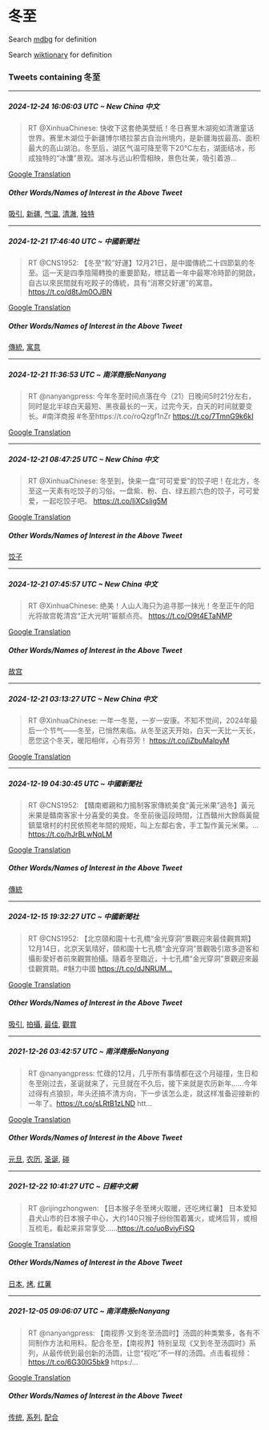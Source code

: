 # 冬至

Search [mdbg](https://www.mdbg.net/chinese/dictionary?page=worddict&wdrst=0&wdqb=冬至) for definition

Search [wiktionary](https://en.wiktionary.org/wiki/冬至) for definition

### Tweets containing 冬至

___
##### 2024-12-24 16:06:03 UTC ~ New China 中文
> RT @XinhuaChinese: 快收下这套绝美壁纸！冬日赛里木湖宛如清澈童话世界。赛里木湖位于新疆博尔塔拉蒙古自治州境内，是新疆海拔最高、面积最大的高山湖泊。冬至后，湖区气温可降至零下20°C左右，湖面结冰，形成独特的“冰馕”景观。湖冰与远山积雪相映，景色壮美，吸引着游…

[Google Translation](https://translate.google.com/?hi=en&tab=TT&sl=zh-CN&tl=en&op=translate&text=RT+%40XinhuaChinese%3A+%E5%BF%AB%E6%94%B6%E4%B8%8B%E8%BF%99%E5%A5%97%E7%BB%9D%E7%BE%8E%E5%A3%81%E7%BA%B8%EF%BC%81%E5%86%AC%E6%97%A5%E8%B5%9B%E9%87%8C%E6%9C%A8%E6%B9%96%E5%AE%9B%E5%A6%82%E6%B8%85%E6%BE%88%E7%AB%A5%E8%AF%9D%E4%B8%96%E7%95%8C%E3%80%82%E8%B5%9B%E9%87%8C%E6%9C%A8%E6%B9%96%E4%BD%8D%E4%BA%8E%E6%96%B0%E7%96%86%E5%8D%9A%E5%B0%94%E5%A1%94%E6%8B%89%E8%92%99%E5%8F%A4%E8%87%AA%E6%B2%BB%E5%B7%9E%E5%A2%83%E5%86%85%EF%BC%8C%E6%98%AF%E6%96%B0%E7%96%86%E6%B5%B7%E6%8B%94%E6%9C%80%E9%AB%98%E3%80%81%E9%9D%A2%E7%A7%AF%E6%9C%80%E5%A4%A7%E7%9A%84%E9%AB%98%E5%B1%B1%E6%B9%96%E6%B3%8A%E3%80%82%E5%86%AC%E8%87%B3%E5%90%8E%EF%BC%8C%E6%B9%96%E5%8C%BA%E6%B0%94%E6%B8%A9%E5%8F%AF%E9%99%8D%E8%87%B3%E9%9B%B6%E4%B8%8B20%C2%B0C%E5%B7%A6%E5%8F%B3%EF%BC%8C%E6%B9%96%E9%9D%A2%E7%BB%93%E5%86%B0%EF%BC%8C%E5%BD%A2%E6%88%90%E7%8B%AC%E7%89%B9%E7%9A%84%E2%80%9C%E5%86%B0%E9%A6%95%E2%80%9D%E6%99%AF%E8%A7%82%E3%80%82%E6%B9%96%E5%86%B0%E4%B8%8E%E8%BF%9C%E5%B1%B1%E7%A7%AF%E9%9B%AA%E7%9B%B8%E6%98%A0%EF%BC%8C%E6%99%AF%E8%89%B2%E5%A3%AE%E7%BE%8E%EF%BC%8C%E5%90%B8%E5%BC%95%E7%9D%80%E6%B8%B8%E2%80%A6)
##### Other Words/Names of Interest in the Above Tweet
[吸引](吸引.md), [新疆](新疆.md), [气温](气温.md), [清澈](清澈.md), [独特](独特.md)
___
##### 2024-12-21 17:46:40 UTC ~ 中國新聞社
> RT @CNS1952: 【冬至“餃”好運】12月21日，是中國傳統二十四節氣的冬至。這一天是四季陰陽轉換的重要節點，標誌着一年中最寒冷時節的開啟，自古以來民間就有吃餃子的傳統，具有“消寒交好運”的寓意。 https://t.co/d8tJm0OJBN

[Google Translation](https://translate.google.com/?hi=en&tab=TT&sl=zh-CN&tl=en&op=translate&text=RT+%40CNS1952%3A+%E3%80%90%E5%86%AC%E8%87%B3%E2%80%9C%E9%A4%83%E2%80%9D%E5%A5%BD%E9%81%8B%E3%80%9112%E6%9C%8821%E6%97%A5%EF%BC%8C%E6%98%AF%E4%B8%AD%E5%9C%8B%E5%82%B3%E7%B5%B1%E4%BA%8C%E5%8D%81%E5%9B%9B%E7%AF%80%E6%B0%A3%E7%9A%84%E5%86%AC%E8%87%B3%E3%80%82%E9%80%99%E4%B8%80%E5%A4%A9%E6%98%AF%E5%9B%9B%E5%AD%A3%E9%99%B0%E9%99%BD%E8%BD%89%E6%8F%9B%E7%9A%84%E9%87%8D%E8%A6%81%E7%AF%80%E9%BB%9E%EF%BC%8C%E6%A8%99%E8%AA%8C%E7%9D%80%E4%B8%80%E5%B9%B4%E4%B8%AD%E6%9C%80%E5%AF%92%E5%86%B7%E6%99%82%E7%AF%80%E7%9A%84%E9%96%8B%E5%95%9F%EF%BC%8C%E8%87%AA%E5%8F%A4%E4%BB%A5%E4%BE%86%E6%B0%91%E9%96%93%E5%B0%B1%E6%9C%89%E5%90%83%E9%A4%83%E5%AD%90%E7%9A%84%E5%82%B3%E7%B5%B1%EF%BC%8C%E5%85%B7%E6%9C%89%E2%80%9C%E6%B6%88%E5%AF%92%E4%BA%A4%E5%A5%BD%E9%81%8B%E2%80%9D%E7%9A%84%E5%AF%93%E6%84%8F%E3%80%82+https%3A%2F%2Ft.co%2Fd8tJm0OJBN)
##### Other Words/Names of Interest in the Above Tweet
[傳統](傳統.md), [寓意](寓意.md)
___
##### 2024-12-21 11:36:53 UTC ~ 南洋商报eNanyang
> RT @nanyangpress: 今年冬至时间点落在今（21）日晚间5时21分左右，同时是北半球白天最短、黑夜最长的一天，过完今天，白天的时间就要变长。#南洋商报 #冬至https://t.co/roQzgf1nZr https://t.co/7TmnG9k6kI

[Google Translation](https://translate.google.com/?hi=en&tab=TT&sl=zh-CN&tl=en&op=translate&text=RT+%40nanyangpress%3A+%E4%BB%8A%E5%B9%B4%E5%86%AC%E8%87%B3%E6%97%B6%E9%97%B4%E7%82%B9%E8%90%BD%E5%9C%A8%E4%BB%8A%EF%BC%8821%EF%BC%89%E6%97%A5%E6%99%9A%E9%97%B45%E6%97%B621%E5%88%86%E5%B7%A6%E5%8F%B3%EF%BC%8C%E5%90%8C%E6%97%B6%E6%98%AF%E5%8C%97%E5%8D%8A%E7%90%83%E7%99%BD%E5%A4%A9%E6%9C%80%E7%9F%AD%E3%80%81%E9%BB%91%E5%A4%9C%E6%9C%80%E9%95%BF%E7%9A%84%E4%B8%80%E5%A4%A9%EF%BC%8C%E8%BF%87%E5%AE%8C%E4%BB%8A%E5%A4%A9%EF%BC%8C%E7%99%BD%E5%A4%A9%E7%9A%84%E6%97%B6%E9%97%B4%E5%B0%B1%E8%A6%81%E5%8F%98%E9%95%BF%E3%80%82%23%E5%8D%97%E6%B4%8B%E5%95%86%E6%8A%A5+%23%E5%86%AC%E8%87%B3https%3A%2F%2Ft.co%2FroQzgf1nZr+https%3A%2F%2Ft.co%2F7TmnG9k6kI)
___
##### 2024-12-21 08:47:25 UTC ~ New China 中文
> RT @XinhuaChinese: 冬至到，快来一盘“可可爱爱”的饺子吧！在北方，冬至这一天素有吃饺子的习俗。一盘紫、粉、白、绿五颜六色的饺子，可可爱爱，一起吃饺子吧。 https://t.co/IiXCslig5M

[Google Translation](https://translate.google.com/?hi=en&tab=TT&sl=zh-CN&tl=en&op=translate&text=RT+%40XinhuaChinese%3A+%E5%86%AC%E8%87%B3%E5%88%B0%EF%BC%8C%E5%BF%AB%E6%9D%A5%E4%B8%80%E7%9B%98%E2%80%9C%E5%8F%AF%E5%8F%AF%E7%88%B1%E7%88%B1%E2%80%9D%E7%9A%84%E9%A5%BA%E5%AD%90%E5%90%A7%EF%BC%81%E5%9C%A8%E5%8C%97%E6%96%B9%EF%BC%8C%E5%86%AC%E8%87%B3%E8%BF%99%E4%B8%80%E5%A4%A9%E7%B4%A0%E6%9C%89%E5%90%83%E9%A5%BA%E5%AD%90%E7%9A%84%E4%B9%A0%E4%BF%97%E3%80%82%E4%B8%80%E7%9B%98%E7%B4%AB%E3%80%81%E7%B2%89%E3%80%81%E7%99%BD%E3%80%81%E7%BB%BF%E4%BA%94%E9%A2%9C%E5%85%AD%E8%89%B2%E7%9A%84%E9%A5%BA%E5%AD%90%EF%BC%8C%E5%8F%AF%E5%8F%AF%E7%88%B1%E7%88%B1%EF%BC%8C%E4%B8%80%E8%B5%B7%E5%90%83%E9%A5%BA%E5%AD%90%E5%90%A7%E3%80%82+https%3A%2F%2Ft.co%2FIiXCslig5M)
##### Other Words/Names of Interest in the Above Tweet
[饺子](饺子.md)
___
##### 2024-12-21 07:45:57 UTC ~ New China 中文
> RT @XinhuaChinese: 绝美！人山人海只为追寻那一抹光！冬至正午的阳光将故宫乾清宫“正大光明”匾额点亮。 https://t.co/O9t4ETaNMP

[Google Translation](https://translate.google.com/?hi=en&tab=TT&sl=zh-CN&tl=en&op=translate&text=RT+%40XinhuaChinese%3A+%E7%BB%9D%E7%BE%8E%EF%BC%81%E4%BA%BA%E5%B1%B1%E4%BA%BA%E6%B5%B7%E5%8F%AA%E4%B8%BA%E8%BF%BD%E5%AF%BB%E9%82%A3%E4%B8%80%E6%8A%B9%E5%85%89%EF%BC%81%E5%86%AC%E8%87%B3%E6%AD%A3%E5%8D%88%E7%9A%84%E9%98%B3%E5%85%89%E5%B0%86%E6%95%85%E5%AE%AB%E4%B9%BE%E6%B8%85%E5%AE%AB%E2%80%9C%E6%AD%A3%E5%A4%A7%E5%85%89%E6%98%8E%E2%80%9D%E5%8C%BE%E9%A2%9D%E7%82%B9%E4%BA%AE%E3%80%82+https%3A%2F%2Ft.co%2FO9t4ETaNMP)
##### Other Words/Names of Interest in the Above Tweet
[故宫](故宫.md)
___
##### 2024-12-21 03:13:27 UTC ~ New China 中文
> RT @XinhuaChinese: 一年一冬至，一岁一安康。不知不觉间，2024年最后一个节气——冬至，已悄然来临。从冬至这天开始，白天一天比一天长，愿您这个冬天，暖阳相伴，心有芬芳！ https://t.co/iZbuMaIpyM

[Google Translation](https://translate.google.com/?hi=en&tab=TT&sl=zh-CN&tl=en&op=translate&text=RT+%40XinhuaChinese%3A+%E4%B8%80%E5%B9%B4%E4%B8%80%E5%86%AC%E8%87%B3%EF%BC%8C%E4%B8%80%E5%B2%81%E4%B8%80%E5%AE%89%E5%BA%B7%E3%80%82%E4%B8%8D%E7%9F%A5%E4%B8%8D%E8%A7%89%E9%97%B4%EF%BC%8C2024%E5%B9%B4%E6%9C%80%E5%90%8E%E4%B8%80%E4%B8%AA%E8%8A%82%E6%B0%94%E2%80%94%E2%80%94%E5%86%AC%E8%87%B3%EF%BC%8C%E5%B7%B2%E6%82%84%E7%84%B6%E6%9D%A5%E4%B8%B4%E3%80%82%E4%BB%8E%E5%86%AC%E8%87%B3%E8%BF%99%E5%A4%A9%E5%BC%80%E5%A7%8B%EF%BC%8C%E7%99%BD%E5%A4%A9%E4%B8%80%E5%A4%A9%E6%AF%94%E4%B8%80%E5%A4%A9%E9%95%BF%EF%BC%8C%E6%84%BF%E6%82%A8%E8%BF%99%E4%B8%AA%E5%86%AC%E5%A4%A9%EF%BC%8C%E6%9A%96%E9%98%B3%E7%9B%B8%E4%BC%B4%EF%BC%8C%E5%BF%83%E6%9C%89%E8%8A%AC%E8%8A%B3%EF%BC%81+https%3A%2F%2Ft.co%2FiZbuMaIpyM)
___
##### 2024-12-19 04:30:45 UTC ~ 中國新聞社
> RT @CNS1952: 【贛南鄉親和力搗制客家傳統美食“黃元米果”過冬】黃元米果是贛南客家十分喜愛的美食。冬至前後這段時間，江西贛州大餘縣黃龍鎮葉墩村的村民依照老年間的規矩，叫上左鄰右舍，手工製作黃元米果。… https://t.co/hJrBLwNqLM

[Google Translation](https://translate.google.com/?hi=en&tab=TT&sl=zh-CN&tl=en&op=translate&text=RT+%40CNS1952%3A+%E3%80%90%E8%B4%9B%E5%8D%97%E9%84%89%E8%A6%AA%E5%92%8C%E5%8A%9B%E6%90%97%E5%88%B6%E5%AE%A2%E5%AE%B6%E5%82%B3%E7%B5%B1%E7%BE%8E%E9%A3%9F%E2%80%9C%E9%BB%83%E5%85%83%E7%B1%B3%E6%9E%9C%E2%80%9D%E9%81%8E%E5%86%AC%E3%80%91%E9%BB%83%E5%85%83%E7%B1%B3%E6%9E%9C%E6%98%AF%E8%B4%9B%E5%8D%97%E5%AE%A2%E5%AE%B6%E5%8D%81%E5%88%86%E5%96%9C%E6%84%9B%E7%9A%84%E7%BE%8E%E9%A3%9F%E3%80%82%E5%86%AC%E8%87%B3%E5%89%8D%E5%BE%8C%E9%80%99%E6%AE%B5%E6%99%82%E9%96%93%EF%BC%8C%E6%B1%9F%E8%A5%BF%E8%B4%9B%E5%B7%9E%E5%A4%A7%E9%A4%98%E7%B8%A3%E9%BB%83%E9%BE%8D%E9%8E%AE%E8%91%89%E5%A2%A9%E6%9D%91%E7%9A%84%E6%9D%91%E6%B0%91%E4%BE%9D%E7%85%A7%E8%80%81%E5%B9%B4%E9%96%93%E7%9A%84%E8%A6%8F%E7%9F%A9%EF%BC%8C%E5%8F%AB%E4%B8%8A%E5%B7%A6%E9%84%B0%E5%8F%B3%E8%88%8D%EF%BC%8C%E6%89%8B%E5%B7%A5%E8%A3%BD%E4%BD%9C%E9%BB%83%E5%85%83%E7%B1%B3%E6%9E%9C%E3%80%82%E2%80%A6+https%3A%2F%2Ft.co%2FhJrBLwNqLM)
##### Other Words/Names of Interest in the Above Tweet
[傳統](傳統.md)
___
##### 2024-12-15 19:32:27 UTC ~ 中國新聞社
> RT @CNS1952: 【北京頤和園十七孔橋“金光穿洞”景觀迎來最佳觀賞期】12月14日，北京天氣晴好，頤和園十七孔橋“金光穿洞”景觀吸引眾多遊客和攝影愛好者前來觀賞拍攝。隨着冬至臨近，十七孔橋“金光穿洞”景觀迎來最佳觀賞期。#魅力中國 https://t.co/dJNRUM…

[Google Translation](https://translate.google.com/?hi=en&tab=TT&sl=zh-CN&tl=en&op=translate&text=RT+%40CNS1952%3A+%E3%80%90%E5%8C%97%E4%BA%AC%E9%A0%A4%E5%92%8C%E5%9C%92%E5%8D%81%E4%B8%83%E5%AD%94%E6%A9%8B%E2%80%9C%E9%87%91%E5%85%89%E7%A9%BF%E6%B4%9E%E2%80%9D%E6%99%AF%E8%A7%80%E8%BF%8E%E4%BE%86%E6%9C%80%E4%BD%B3%E8%A7%80%E8%B3%9E%E6%9C%9F%E3%80%9112%E6%9C%8814%E6%97%A5%EF%BC%8C%E5%8C%97%E4%BA%AC%E5%A4%A9%E6%B0%A3%E6%99%B4%E5%A5%BD%EF%BC%8C%E9%A0%A4%E5%92%8C%E5%9C%92%E5%8D%81%E4%B8%83%E5%AD%94%E6%A9%8B%E2%80%9C%E9%87%91%E5%85%89%E7%A9%BF%E6%B4%9E%E2%80%9D%E6%99%AF%E8%A7%80%E5%90%B8%E5%BC%95%E7%9C%BE%E5%A4%9A%E9%81%8A%E5%AE%A2%E5%92%8C%E6%94%9D%E5%BD%B1%E6%84%9B%E5%A5%BD%E8%80%85%E5%89%8D%E4%BE%86%E8%A7%80%E8%B3%9E%E6%8B%8D%E6%94%9D%E3%80%82%E9%9A%A8%E7%9D%80%E5%86%AC%E8%87%B3%E8%87%A8%E8%BF%91%EF%BC%8C%E5%8D%81%E4%B8%83%E5%AD%94%E6%A9%8B%E2%80%9C%E9%87%91%E5%85%89%E7%A9%BF%E6%B4%9E%E2%80%9D%E6%99%AF%E8%A7%80%E8%BF%8E%E4%BE%86%E6%9C%80%E4%BD%B3%E8%A7%80%E8%B3%9E%E6%9C%9F%E3%80%82%23%E9%AD%85%E5%8A%9B%E4%B8%AD%E5%9C%8B+https%3A%2F%2Ft.co%2FdJNRUM%E2%80%A6)
##### Other Words/Names of Interest in the Above Tweet
[吸引](吸引.md), [拍攝](拍攝.md), [最佳](最佳.md), [觀賞](觀賞.md)
___
##### 2021-12-26 03:42:57 UTC ~ 南洋商报eNanyang
> RT @nanyangpress: 忙碌的12月，几乎所有事情都在这个月碰撞，生日和冬至刚过去，圣诞就来了，元旦就在不久后，接下来就是农历新年……今年过得有点狼狈，年头还搞不清方向，下一步该怎么走，就这样准备迎接新的一年了。https://t.co/sLRtB1zLND htt…

[Google Translation](https://translate.google.com/?hi=en&tab=TT&sl=zh-CN&tl=en&op=translate&text=RT+%40nanyangpress%3A+%E5%BF%99%E7%A2%8C%E7%9A%8412%E6%9C%88%EF%BC%8C%E5%87%A0%E4%B9%8E%E6%89%80%E6%9C%89%E4%BA%8B%E6%83%85%E9%83%BD%E5%9C%A8%E8%BF%99%E4%B8%AA%E6%9C%88%E7%A2%B0%E6%92%9E%EF%BC%8C%E7%94%9F%E6%97%A5%E5%92%8C%E5%86%AC%E8%87%B3%E5%88%9A%E8%BF%87%E5%8E%BB%EF%BC%8C%E5%9C%A3%E8%AF%9E%E5%B0%B1%E6%9D%A5%E4%BA%86%EF%BC%8C%E5%85%83%E6%97%A6%E5%B0%B1%E5%9C%A8%E4%B8%8D%E4%B9%85%E5%90%8E%EF%BC%8C%E6%8E%A5%E4%B8%8B%E6%9D%A5%E5%B0%B1%E6%98%AF%E5%86%9C%E5%8E%86%E6%96%B0%E5%B9%B4%E2%80%A6%E2%80%A6%E4%BB%8A%E5%B9%B4%E8%BF%87%E5%BE%97%E6%9C%89%E7%82%B9%E7%8B%BC%E7%8B%88%EF%BC%8C%E5%B9%B4%E5%A4%B4%E8%BF%98%E6%90%9E%E4%B8%8D%E6%B8%85%E6%96%B9%E5%90%91%EF%BC%8C%E4%B8%8B%E4%B8%80%E6%AD%A5%E8%AF%A5%E6%80%8E%E4%B9%88%E8%B5%B0%EF%BC%8C%E5%B0%B1%E8%BF%99%E6%A0%B7%E5%87%86%E5%A4%87%E8%BF%8E%E6%8E%A5%E6%96%B0%E7%9A%84%E4%B8%80%E5%B9%B4%E4%BA%86%E3%80%82https%3A%2F%2Ft.co%2FsLRtB1zLND+htt%E2%80%A6)
##### Other Words/Names of Interest in the Above Tweet
[元旦](元旦.md), [农历](农历.md), [圣诞](圣诞.md), [碰](碰.md)
___
##### 2021-12-22 10:41:27 UTC ~ 日經中文網
> RT @rijingzhongwen: 【日本猴子冬至烤火取暖，还吃烤红薯】 日本爱知县犬山市的日本猴子中心，大约140只猴子纷纷围着篝火，或烤后背，或相互梳毛，看起来非常享受……https://t.co/uoBviyFiSQ

[Google Translation](https://translate.google.com/?hi=en&tab=TT&sl=zh-CN&tl=en&op=translate&text=RT+%40rijingzhongwen%3A+%E3%80%90%E6%97%A5%E6%9C%AC%E7%8C%B4%E5%AD%90%E5%86%AC%E8%87%B3%E7%83%A4%E7%81%AB%E5%8F%96%E6%9A%96%EF%BC%8C%E8%BF%98%E5%90%83%E7%83%A4%E7%BA%A2%E8%96%AF%E3%80%91+%E6%97%A5%E6%9C%AC%E7%88%B1%E7%9F%A5%E5%8E%BF%E7%8A%AC%E5%B1%B1%E5%B8%82%E7%9A%84%E6%97%A5%E6%9C%AC%E7%8C%B4%E5%AD%90%E4%B8%AD%E5%BF%83%EF%BC%8C%E5%A4%A7%E7%BA%A6140%E5%8F%AA%E7%8C%B4%E5%AD%90%E7%BA%B7%E7%BA%B7%E5%9B%B4%E7%9D%80%E7%AF%9D%E7%81%AB%EF%BC%8C%E6%88%96%E7%83%A4%E5%90%8E%E8%83%8C%EF%BC%8C%E6%88%96%E7%9B%B8%E4%BA%92%E6%A2%B3%E6%AF%9B%EF%BC%8C%E7%9C%8B%E8%B5%B7%E6%9D%A5%E9%9D%9E%E5%B8%B8%E4%BA%AB%E5%8F%97%E2%80%A6%E2%80%A6https%3A%2F%2Ft.co%2FuoBviyFiSQ)
##### Other Words/Names of Interest in the Above Tweet
[日本](日本.md), [烤](烤.md), [红薯](红薯.md)
___
##### 2021-12-05 09:06:07 UTC ~ 南洋商报eNanyang
> RT @nanyangpress: 【南视界·又到冬至汤圆时】汤圆的种类繁多，各有不同制作方法和用料。配合冬至，【南视界】特别呈现《又到冬至汤圆时》系列，从最传统到最创新的汤圆，让您“视吃”不一样的汤圆。点击看视频：https://t.co/6G30lG5bk9 https:/…

[Google Translation](https://translate.google.com/?hi=en&tab=TT&sl=zh-CN&tl=en&op=translate&text=RT+%40nanyangpress%3A+%E3%80%90%E5%8D%97%E8%A7%86%E7%95%8C%C2%B7%E5%8F%88%E5%88%B0%E5%86%AC%E8%87%B3%E6%B1%A4%E5%9C%86%E6%97%B6%E3%80%91%E6%B1%A4%E5%9C%86%E7%9A%84%E7%A7%8D%E7%B1%BB%E7%B9%81%E5%A4%9A%EF%BC%8C%E5%90%84%E6%9C%89%E4%B8%8D%E5%90%8C%E5%88%B6%E4%BD%9C%E6%96%B9%E6%B3%95%E5%92%8C%E7%94%A8%E6%96%99%E3%80%82%E9%85%8D%E5%90%88%E5%86%AC%E8%87%B3%EF%BC%8C%E3%80%90%E5%8D%97%E8%A7%86%E7%95%8C%E3%80%91%E7%89%B9%E5%88%AB%E5%91%88%E7%8E%B0%E3%80%8A%E5%8F%88%E5%88%B0%E5%86%AC%E8%87%B3%E6%B1%A4%E5%9C%86%E6%97%B6%E3%80%8B%E7%B3%BB%E5%88%97%EF%BC%8C%E4%BB%8E%E6%9C%80%E4%BC%A0%E7%BB%9F%E5%88%B0%E6%9C%80%E5%88%9B%E6%96%B0%E7%9A%84%E6%B1%A4%E5%9C%86%EF%BC%8C%E8%AE%A9%E6%82%A8%E2%80%9C%E8%A7%86%E5%90%83%E2%80%9D%E4%B8%8D%E4%B8%80%E6%A0%B7%E7%9A%84%E6%B1%A4%E5%9C%86%E3%80%82%E7%82%B9%E5%87%BB%E7%9C%8B%E8%A7%86%E9%A2%91%EF%BC%9Ahttps%3A%2F%2Ft.co%2F6G30lG5bk9+https%3A%2F%E2%80%A6)
##### Other Words/Names of Interest in the Above Tweet
[传统](传统.md), [系列](系列.md), [配合](配合.md)
